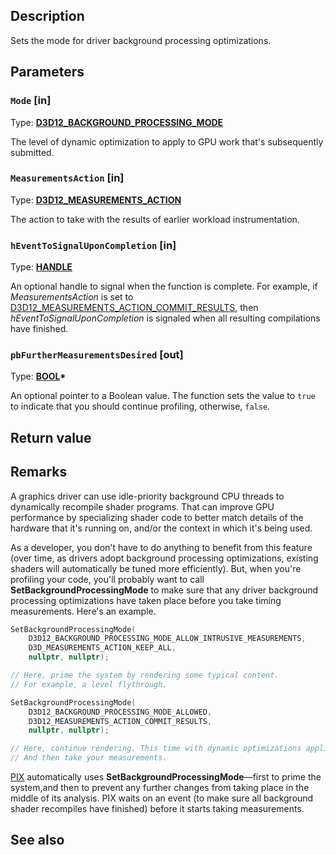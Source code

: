 ## Description

Sets the mode for driver background processing optimizations.

## Parameters

### `Mode` [in]

Type: **[D3D12_BACKGROUND_PROCESSING_MODE](https://learn.microsoft.com/windows/win32/api/d3d12/ne-d3d12-d3d12_background_processing_mode)**

The level of dynamic optimization to apply to GPU work that's subsequently submitted.

### `MeasurementsAction` [in]

Type: **[D3D12_MEASUREMENTS_ACTION](https://learn.microsoft.com/windows/win32/api/d3d12/ne-d3d12-d3d12_measurements_action)**

The action to take with the results of earlier workload instrumentation.

### `hEventToSignalUponCompletion` [in]

Type: **[HANDLE](https://learn.microsoft.com/windows/win32/winprog/windows-data-types)**

An optional handle to signal when the function is complete. For example, if *MeasurementsAction* is set to [D3D12_MEASUREMENTS_ACTION_COMMIT_RESULTS](https://learn.microsoft.com/windows/win32/api/d3d12/ne-d3d12-d3d12_measurements_action), then *hEventToSignalUponCompletion* is signaled when all resulting compilations have finished.

### `pbFurtherMeasurementsDesired` [out]

Type: **[BOOL](https://learn.microsoft.com/windows/win32/winprog/windows-data-types)\***

An optional pointer to a Boolean value. The function sets the value to `true` to indicate that you should continue profiling, otherwise, `false`.

## Return value

## Remarks

A graphics driver can use idle-priority background CPU threads to dynamically recompile shader programs. That can improve GPU performance by specializing shader code to better match details of the hardware that it's running on, and/or the context in which it's being used.

As a developer, you don't have to do anything to benefit from this feature (over time, as drivers adopt background processing optimizations, existing shaders will automatically be tuned more efficiently). But, when you're profiling your code, you'll probably want to call **SetBackgroundProcessingMode** to make sure that any driver background processing optimizations have taken place before you take timing measurements. Here's an example.

```cpp
SetBackgroundProcessingMode(
    D3D12_BACKGROUND_PROCESSING_MODE_ALLOW_INTRUSIVE_MEASUREMENTS,
    D3D_MEASUREMENTS_ACTION_KEEP_ALL,
    nullptr, nullptr);

// Here, prime the system by rendering some typical content.
// For example, a level flythrough.

SetBackgroundProcessingMode(
    D3D12_BACKGROUND_PROCESSING_MODE_ALLOWED,
    D3D12_MEASUREMENTS_ACTION_COMMIT_RESULTS,
    nullptr, nullptr);

// Here, continue rendering. This time with dynamic optimizations applied.
// And then take your measurements.
```

[PIX](https://devblogs.microsoft.com/pix/) automatically uses **SetBackgroundProcessingMode**—first to prime the system,and then to prevent any further changes from taking place in the middle of its analysis. PIX waits on an event (to make sure all background shader recompiles have finished) before it starts taking measurements.

## See also